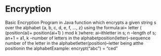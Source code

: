 # Encryption
Basic Encryption Program in Java
function which encrypts a given string s over the alphabet {a, b, c, d, e, f, ..., z} using the formula:ai= letter ( (position(ai)+ position(ai+1) ) mod k )where: ai–ithletter in s; n –length of s; an+1 = a1, k –number of letters in the alphabetposition(letter)–sequence number of the letter in the alphabetletter(position)–letter being atthe positionin the alphabetExample: encrypt(“abc”) = “ced”
